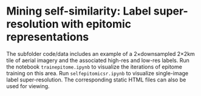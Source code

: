 # Mining self-similarity: Label super-resolution with epitomic representations

The subfolder code/data includes an example of a 2×downsampled 2×2km tile of aerial imagery and the associated high-res and low-res labels. Run the notebook ```trainepitome.ipynb``` to visualize the iterations of epitome training on this area. Run ```selfepitomicsr.ipynb``` to visualize single-image label super-resolution. The corresponding static HTML files can also be used for viewing.
